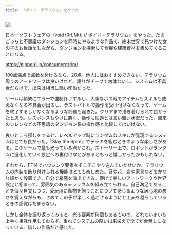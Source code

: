 ```yaml
---
title: 『ボイド・テラリウム』をやった
---
```


![](https://i.imgur.com/MS5dc1Zh.jpg)

日本一ソフトウェアの『void tRrLM(); // ボイド・テラリウム』をやった。たまごっちと不思議のダンジョンを同時にやるような作品で、終末世界で見つけた女の子のお世話をしながら、ダンジョンを探索して食糧や建築資材を集めてくることになる。

<https://nippon1.jp/consumer/trrlm/>

100点満点で点数を付けるなら、20点。他人にはおすすめできない。テラリウム周りのアートワークは良いけれど、語りがチープで勿体ないし、システムは不具合だらけで、出来は相当に酷い印象だった。

ゲームは頻繁にエラーで強制終了するし、大事なボス戦でアイテムもスキルも使えなくなる不具合が出るし、ラストバトルで操作を受け付けなくなって、ゲームを終了するしかなくなるような問題も起きた。クリアまで漕ぎ着けられて良かったと思う。レスポンスもやけに悪く、操作も快適とは言い難い状況だった。風来のシレンなどの不思議のダンジョン系の操作感と比較してはいけない。

良いところ探しをすると、レベルアップ時にランダムなスキルが発現するシステムはとても良かった。『Slay the Spire』でデッキを組むときのような楽しさがある。このゲームで最も光っている点がこれ。ストーリー上で、ロボットがランダムに進化していく設定への裏付けなどがあるともっと嬉しかったかもしれない。

それから、FF14でハウジング要素をそこそこやり込んでいたせいか、テラリウムの内装を飾り付けられる機能はとても楽しめた。苔や花、岩や家具などをかなり細かく設置でき、自分で箱庭を演出できる。儚げで美しいアートワークや世界設定と相まって、雰囲気のあるテラリウムを組み立てられる。自己満足であることを薄々自覚しつつ、愛玩用に動物を飼うことについて感じるような居心地の悪さを覚えながらも、せめてこの子が楽しく過ごせるようにと工夫を凝らしているときの感覚はたまらない。

しかし全体を振り返ってみると、光る要素が何個もあるものの、どれもいまいち上手く相互作用しておらず、重ねてシステムの酷い出来栄えで全てが台無しになっている、惜しい作品だと感じた。
